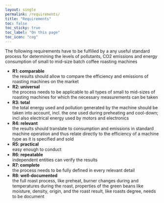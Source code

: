 ```yaml
---
layout: single
permalink: /requirements/
title: "Requirements"
toc: false
toc_sticky: true
toc_label: "On this page"
toc_icon: "cog"
---
```



The following requirements have to be fulfilled by a any useful standard process for determining the levels of pollutants, CO2 emissions and energy consumption of small to mid-size batch coffee roasting machines

* **R1: comparable**  
the results should allow to compare the efficiency and emissions of roasting machines on the market
* **R2: universal**  
the process needs to be applicable to all types of small to mid-sizes of roasting machines for which the necessary measurements can be taken
* **R3: total**  
the total energy used and pollution generated by the machine should be taken into account, incl. the one used during preheating and cool-down; incl also electrical energy used by motors and electronics
* **R4: relevant**  
the results should translate to consumption and emissions in standard machine operation and thus relate directly to the efficiency of a machine type as it is specified and sold
* **R5: practical**  
easy enough to conduct
* **R6: repeatable**  
independent entities can verify the results
* **R7: complete**  
the process needs to be fully defined in every relevant detail
* **R8: well-documented**  
the full roast process, like preheat, burner changes during and temperatures during the roast, properties of the green beans like moisture, density, origin, and the roast result, like roasts degree, needs to be document


